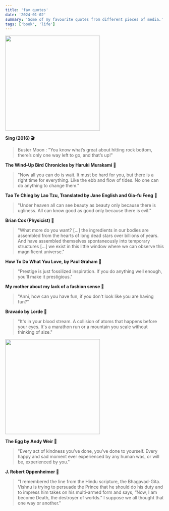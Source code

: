 ```yaml
---
title: 'fav quotes'
date: '2024-01-02'
summary: 'Some of my favourite quotes from different pieces of media.'
tags: ['book', 'life']
---
```


<img src="https://pub-4b3c8e02204249afb15ca13b88ec64ef.r2.dev/rock-bottom.gif" width=300px height=auto/>

**Sing (2016) 🎬**
> Buster Moon : "You know what’s great about hitting rock bottom, there’s only one way left to go, and that’s up!"

**The Wind-Up Bird Chronicles by Haruki Murakami 📕**
> "Now all you can do is wait. It must be hard for you, but there is a right time for everything. Like the ebb and flow of tides. No one can do anything to change them."

**Tao Te Ching by Lao Tzu, Translated by Jane English and Gia-fu Feng 📕**
> "Under heaven all can see beauty as beauty only because there is ugliness. All can know good as good only because there is evil."

**Brian Cox (Physicist) 🎤**
> "What more do you want? [...] the ingredients in our bodies are assembled from the hearts of long dead stars over billions of years. And have assembled themselves spontaneously into temporary structures [...] we exist in this little window where we can observe this magnificent universe."

**How To Do What You Love, by Paul Graham 📝**
> "Prestige is just fossilized inspiration. If you do anything well enough, you'll make it prestigious."

**My mother about my lack of a fashion sense 🎤**
> "Anni, how can you have fun, if you don't look like you are having fun?"

**Bravado by Lorde 🎵**
> "It's in your blood stream. A collision of atoms that happens before your eyes. It's a marathon run or a mountain you scale without thinking of size."

<img src="https://pub-4b3c8e02204249afb15ca13b88ec64ef.r2.dev/the-egg-andy-weir.jpeg" width=300px height=auto/>

**The Egg by Andy Weir 📕**
> "Every act of kindness you’ve done, you’ve done to yourself. Every happy and sad moment ever experienced by any human was, or will be, experienced by you."

**J. Robert Oppenheimer 🎤**
> "I remembered the line from the Hindu scripture, the Bhagavad-Gita. Vishnu is trying to persuade the Prince that he should do his duty and to impress him takes on his multi-armed form and says, “Now, I am become Death, the destroyer of worlds.” I suppose we all thought that one way or another."
